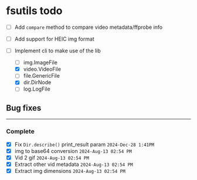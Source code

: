 # fsutils todo

- [ ] Add `compare` method to compare video metadata/ffprobe info
- [ ] Add support for HEIC img format

- [ ] Implement cli to make use of the lib
  - [ ] img.ImageFile
  - [x] video.VideoFile
  - [ ] file.GenericFile
  - [x] dir.DirNode
  - [ ] log.LogFile

## Bug fixes

---

### Complete

- [x] Fix `Dir.describe()` print_result param `2024-Dec-28 1:41PM`
- [x] img to base64 conversion `2024-Aug-13 02:54 PM`
- [x] Vid 2 gif `2024-Aug-13 02:54 PM`
- [x] Extract other vid metadata `2024-Aug-13 02:54 PM`
- [x] Extract img dimensions `2024-Aug-13 02:54 PM`

